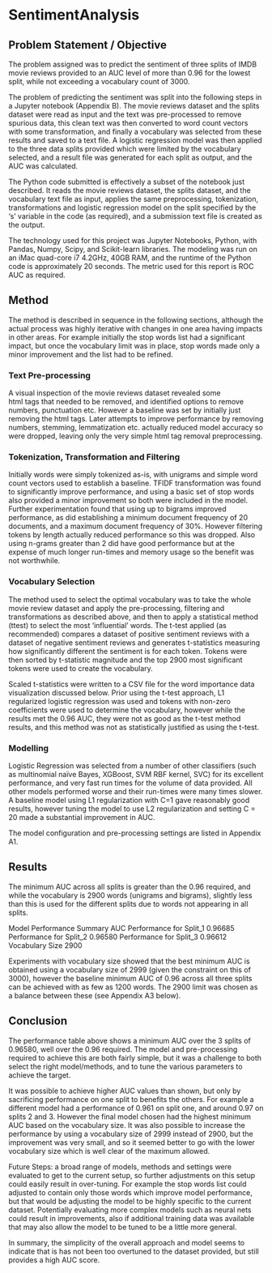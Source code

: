 # SentimentAnalysis

## Problem Statement / Objective
The problem assigned was to predict the sentiment of three splits of IMDB movie reviews provided to an
AUC level of more than 0.96 for the lowest split, while not exceeding a vocabulary count of 3000.

The problem of predicting the sentiment was split into the following steps in a Jupyter notebook (Appendix
B). The movie reviews dataset and the splits dataset were read as input and the text was pre-processed to
remove spurious data, this clean text was then converted to word count vectors with some transformation,
and finally a vocabulary was selected from these results and saved to a text file. A logistic regression model
was then applied to the three data splits provided which were limited by the vocabulary selected, and a result
file was generated for each split as output, and the AUC was calculated.

The Python code submitted is effectively a subset of the notebook just described. It reads the movie reviews
dataset, the splits dataset, and the vocabulary text file as input, applies the same preprocessing, tokenization,
transformations and logistic regression model on the split specified by the ‘s’ variable in the code (as
required), and a submission text file is created as the output.

The technology used for this project was Jupyter Notebooks, Python, with Pandas, Numpy, Scipy, and
Scikit-learn libraries. The modeling was run on an iMac quad-core i7 4.2GHz, 40GB RAM, and the runtime
of the Python code is approximately 20 seconds. The metric used for this report is ROC AUC as required.

## Method
The method is described in sequence in the following sections, although the actual process was highly
iterative with changes in one area having impacts in other areas. For example initially the stop words list had
a significant impact, but once the vocabulary limit was in place, stop words made only a minor improvement
and the list had to be refined.

### Text Pre-processing
A visual inspection of the movie reviews dataset revealed some <br> html tags that needed to be removed,
and identified options to remove numbers, punctuation etc. However a baseline was set by initially just
removing the html tags. Later attempts to improve performance by removing numbers, stemming,
lemmatization etc. actually reduced model accuracy so were dropped, leaving only the very simple html tag
removal preprocessing.

### Tokenization, Transformation and Filtering
Initially words were simply tokenized as-is, with unigrams and simple word count vectors used to establish a
baseline. TFIDF transformation was found to significantly improve performance, and using a basic set of
stop words also provided a minor improvement so both were included in the model. Further experimentation
found that using up to bigrams improved performance, as did establishing a minimum document frequency
of 20 documents, and a maximum document frequency of 30%. However filtering tokens by length actually
reduced performance so this was dropped. Also using n-grams greater than 2 did have good performance but
at the expense of much longer run-times and memory usage so the benefit was not worthwhile.

### Vocabulary Selection
The method used to select the optimal vocabulary was to take the whole movie review dataset and apply the
pre-processing, filtering and transformations as described above, and then to apply a statistical method (ttest)
to select the most ‘influential’ words. The t-test applied (as recommended) compares a dataset of
positive sentiment reviews with a dataset of negative sentiment reviews and generates t-statistics measuring
how significantly different the sentiment is for each token. Tokens were then sorted by t-statistic magnitude
and the top 2900 most significant tokens were used to create the vocabulary.

Scaled t-statistics were written to a CSV file for the word importance data visualization discussed below.
Prior using the t-test approach, L1 regularized logistic regression was used and tokens with non-zero
coefficients were used to determine the vocabulary, however while the results met the 0.96 AUC, they were
not as good as the t-test method results, and this method was not as statistically justified as using the t-test.

### Modelling
Logistic Regression was selected from a number of other classifiers (such as multinomial naïve Bayes,
XGBoost, SVM RBF kernel, SVC) for its excellent performance, and very fast run times for the volume of
data provided. All other models performed worse and their run-times were many times slower. A baseline
model using L1 regularization with C=1 gave reasonably good results, however tuning the model to use L2
regularization and setting C = 20 made a substantial improvement in AUC.

The model configuration and pre-processing settings are listed in Appendix A1.

## Results
The minimum AUC across all splits is greater than the 0.96 required, and while the vocabulary is 2900
words (unigrams and bigrams), slightly less than this is used for the different splits due to words not
appearing in all splits.

Model Performance Summary
                        AUC
Performance for Split_1 0.96685
Performance for Split_2 0.96580
Performance for Split_3 0.96612
Vocabulary Size 2900

Experiments with vocabulary size showed that the best minimum AUC is obtained using a vocabulary size of 2999
(given the constraint on this of 3000), however the baseline minimum AUC of 0.96 across all three splits can be
achieved with as few as 1200 words. The 2900 limit was chosen as a balance between these (see Appendix A3 below).

## Conclusion
The performance table above shows a minimum AUC over the 3 splits of 0.96580, well over the 0.96
required. The model and pre-processing required to achieve this are both fairly simple, but it was a challenge
to both select the right model/methods, and to tune the various parameters to achieve the target.

It was possible to achieve higher AUC values than shown, but only by sacrificing performance on one split
to benefits the others. For example a different model had a performance of 0.961 on split one, and around
0.97 on splits 2 and 3. However the final model chosen had the highest minimum AUC based on the
vocabulary size. It was also possible to increase the performance by using a vocabulary size of 2999 instead
of 2900, but the improvement was very small, and so it seemed better to go with the lower vocabulary size
which is well clear of the maximum allowed.

Future Steps: a broad range of models, methods and settings were evaluated to get to the current setup, so
further adjustments on this setup could easily result in over-tuning. For example the stop words list could
adjusted to contain only those words which improve model performance, but that would be adjusting the
model to be highly specific to the current dataset. Potentially evaluating more complex models such as
neural nets could result in improvements, also if additional training data was available that may also allow
the model to be tuned to be a little more general.

In summary, the simplicity of the overall approach and model seems to indicate that is has not been too overtuned
to the dataset provided, but still provides a high AUC score.
